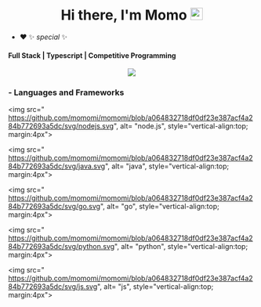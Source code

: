 <div align="center">



   <h1>Hi there, I'm <a >Momo</a> <img src="https://media.giphy.com/media/hvRJCLFzcasrR4ia7z/giphy.gif" width="25px"> </h1>
   

</div>


 - :heart: ✨ _special_ ✨ 
 
 <p align="center">
  <h4> Full Stack | Typescript | Competitive Programming </h4>
   </p>

<!--  -->

<p align="center" >
<a href="https://github.com/anuraghazra/github-readme-stats"> 
    <img  src="https://github-readme-stats.vercel.app/api?username=Momo&&show_icons=true&theme=radical"/>
  </a>

</p>


### - Languages and Frameworks

<p align="center">
  <!--https://shields.io/ builder ， and the more icons from https://github.com/MikeCodesDotNET/ColoredBadges> -->
  <!-- For more icons please follow  https://github.com/MikeCodesDotNET/ColoredBadges -->
  <!-- add the icons from Mike James , the beautifully icons https://github.com/MikeCodesDotNET/ColoredBadges> -->
 
  
 


  <img src=" https://github.com/momomi/momomi/blob/a064832718df0df23e387acf4a284b772693a5dc/svg/nodejs.svg",
   alt= "node.js", style="vertical-align:top; margin:4px">

  <img src=" https://github.com/momomi/momomi/blob/a064832718df0df23e387acf4a284b772693a5dc/svg/java.svg",
   alt= "java", style="vertical-align:top; margin:4px">



  <img src=" https://github.com/momomi/momomi/blob/a064832718df0df23e387acf4a284b772693a5dc/svg/go.svg",
   alt= "go", style="vertical-align:top; margin:4px">

  <img src=" https://github.com/momomi/momomi/blob/a064832718df0df23e387acf4a284b772693a5dc/svg/python.svg",
   alt= "python", style="vertical-align:top; margin:4px">

  <img src=" https://github.com/momomi/momomi/blob/a064832718df0df23e387acf4a284b772693a5dc/svg/js.svg",
  alt= "js", style="vertical-align:top; margin:4px">
</p>


 
<!--
**momomi/momomi** is a ✨ _special_ ✨ repository because its `README.md` (this file) appears on your GitHub profile.

Here are some ideas to get you started:
- 🔭 I’m currently working on ...
- 🌱 I’m currently learning ...
- 👯 I’m looking to collaborate on ...
- 🤔 I’m looking for help with ...
- 💬 Ask me about ...
- 📫 How to reach me: ...
- 😄 Pronouns: ...
- ⚡ Fun fact: ...<div align="center">
   <h1>Hi there, I'm <a href="https://hemant.codes">Hemant</a> <img src="https://media.giphy.com/media/hvRJCLFzcasrR4ia7z/giphy.gif" width="25px"> </h1>
   
   
   <img src="https://pronoun.cyou/x/y?subject=He&object=Him&height=20"> 
</div>
-->

<!--### Hi there 👋
-:heart: The way to Fullstack and Software Engineer !
